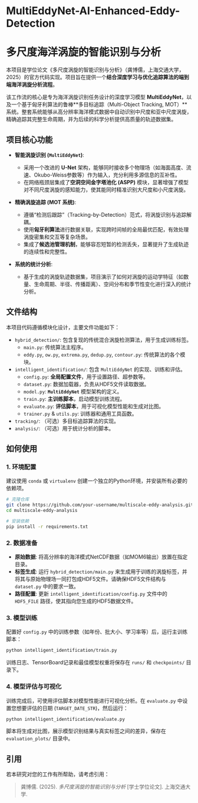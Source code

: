 # MultiEddyNet-AI-Enhanced-Eddy-Detection
# 多尺度海洋涡旋的智能识别与分析

本项目是学位论文《多尺度涡旋的智能识别与分析》（龚博儒，上海交通大学，2025）的官方代码实现。项目旨在提供一个**结合深度学习与优化追踪算法的端到端海洋涡旋分析流程**。

该工作流的核心是专为海洋涡旋识别任务设计的深度学习模型 **MultiEddyNet**，以及一个基于匈牙利算法的鲁棒**多目标追踪（Multi-Object Tracking, MOT）**系统。整套系统能够从高分辨率海洋模式数据中自动识别中尺度和亚中尺度涡旋，精确追踪其完整生命周期，并为后续的科学分析提供高质量的轨迹数据集。

## 项目核心功能

-   **智能涡旋识别 (`MultiEddyNet`)**:
    -   采用一个改进的 **U-Net** 架构，能够同时接收多个物理场（如海面高度、流速、Okubo-Weiss参数等）作为输入，充分利用多源信息的互补性。
    -   在网络瓶颈层集成了**空洞空间金字塔池化 (ASPP)** 模块，显著增强了模型对不同尺度涡旋的感知能力，使其能同时精准识别大尺度和小尺度涡旋。

-   **精确涡旋追踪 (MOT 系统)**:
    -   遵循“检测后跟踪”（Tracking-by-Detection）范式，将涡旋识别与追踪解耦。
    -   使用**匈牙利算法**进行数据关联，实现跨时间帧的全局最优匹配，有效处理涡旋密集和交互等复杂场景。
    -   集成了**候选池管理机制**，能够容忍短暂的检测丢失，显著提升了生成轨迹的连续性和完整性。

-   **系统的统计分析**:
    -   基于生成的涡旋轨迹数据集，项目演示了如何对涡旋的运动学特征（如数量、生命周期、半径、传播距离）、空间分布和季节性变化进行深入的统计分析。

## 文件结构

本项目代码遵循模块化设计，主要文件功能如下：

-   `hybrid_detection/`: 包含复现的传统混合涡旋检测算法，用于生成训练标签。
    -   `main.py`: 传统算法主程序。
    -   `eddy.py`, `ow.py`, `extrema.py`, `dedup.py`, `contour.py`: 传统算法的各个模块。
-   `intelligent_identification/`: 包含 `MultiEddyNet` 的实现、训练和评估。
    -   `config.py`: **全局配置文件**，用于设置路径、超参数等。
    -   `dataset.py`: 数据加载器，负责从HDF5文件读取数据。
    -   `model.py`: **`MultiEddyNet`** 模型架构的定义。
    -   `train.py`: **主训练脚本**，启动模型训练流程。
    -   `evaluate.py`: **评估脚本**，用于可视化模型性能和生成对比图。
    -   `trainer.py` & `utils.py`: 训练器和通用工具函数。
-   `tracking/`: （可选）多目标追踪算法的实现。
-   `analysis/`: （可选）用于统计分析的脚本。

## 如何使用

### 1. 环境配置

建议使用 `conda` 或 `virtualenv` 创建一个独立的Python环境，并安装所有必要的依赖项。

```bash
# 克隆仓库
git clone https://github.com/your-username/multiscale-eddy-analysis.git
cd multiscale-eddy-analysis

# 安装依赖
pip install -r requirements.txt
```

### 2. 数据准备

-   **原始数据**: 将高分辨率的海洋模式NetCDF数据（如MOM6输出）放置在指定目录。
-   **标签生成**: 运行 `hybrid_detection/main.py` 来生成用于训练的涡旋标签，并将其与原始物理场一同打包成HDF5文件。请确保HDF5文件结构与 `dataset.py` 中的要求一致。
-   **路径配置**: 更新 `intelligent_identification/config.py` 文件中的 `HDF5_FILE` 路径，使其指向您生成的HDF5数据文件。

### 3. 模型训练

配置好 `config.py` 中的训练参数（如年份、批大小、学习率等）后，运行主训练脚本：

```bash
python intelligent_identification/train.py
```
训练日志、TensorBoard记录和最佳模型权重将保存在 `runs/` 和 `checkpoints/` 目录下。

### 4. 模型评估与可视化

训练完成后，可使用评估脚本对模型性能进行可视化分析。在 `evaluate.py` 中设置您想要评估的日期 (`TARGET_DATE_STR`)，然后运行：

```bash
python intelligent_identification/evaluate.py
```
脚本将生成对比图，展示模型识别结果与真实标签之间的差异，保存在 `evaluation_plots/` 目录中。

## 引用

若本研究对您的工作有所帮助，请考虑引用：

> 龚博儒. (2025). *多尺度涡旋的智能识别与分析* [学士学位论文]. 上海交通大学.
